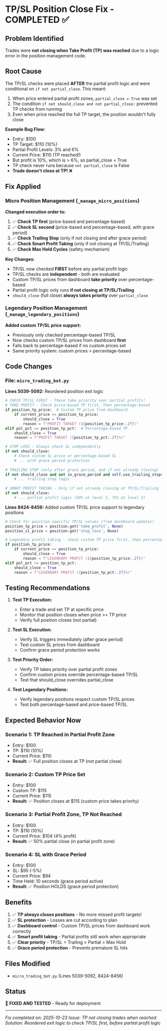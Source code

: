 # TP/SL Position Close Fix - COMPLETED ✅

## Problem Identified
Trades were **not closing when Take Profit (TP) was reached** due to a logic error in the position management code.

## Root Cause
The TP/SL checks were placed **AFTER** the partial profit logic and were conditional on `if not partial_close`. This meant:

1. When price entered partial profit zones, `partial_close = True` was set
2. The condition `if not should_close and not partial_close:` prevented TP checks from running
3. Even when price reached the full TP target, the position wouldn't fully close

**Example Bug Flow:**
- Entry: $100
- TP Target: $110 (10%)
- Partial Profit Levels: 3% and 6%
- Current Price: $110 (TP reached!)
- But profit is 10%, which is > 6%, so partial_close = True
- TP check never runs because `not partial_close` is False
- **Trade doesn't close at TP!** ❌

## Fix Applied

### Micro Position Management (`_manage_micro_positions`)
**Changed execution order to:**
1. ✅ **Check TP first** (price-based and percentage-based)
2. ✅ **Check SL second** (price-based and percentage-based, with grace period)
3. ✅ **Check Trailing Stop** (only if not closing and after grace period)
4. ✅ **Check Smart Profit Taking** (only if not closing at TP/SL/Trailing)
5. ✅ **Check Max Hold Cycles** (safety mechanism)

**Key Changes:**
- TP/SL now checked **FIRST** before any partial profit logic
- TP/SL checks are **independent** - both are evaluated
- Custom TP/SL prices from dashboard **take priority** over percentage-based
- Partial profit logic only runs **if not closing at TP/SL/Trailing**
- `should_close` (full close) **always takes priority** over `partial_close`

### Legendary Position Management (`_manage_legendary_positions`)
**Added custom TP/SL price support:**
- Previously only checked percentage-based TP/SL
- Now checks custom TP/SL prices from dashboard **first**
- Falls back to percentage-based if no custom prices set
- Same priority system: custom prices > percentage-based

## Code Changes

### File: `micro_trading_bot.py`

**Lines 5039-5092:** Reordered position exit logic
```python
# CHECK TP/SL FIRST - These take priority over partial profits!
# TAKE PROFIT - Check price-based TP first, then percentage-based
if position_tp_price:  # Custom TP price from dashboard
    if current_price >= position_tp_price:
        should_close = True
        reason = f"PROFIT TARGET (${position_tp_price:.2f})"
elif pnl_pct >= position_tp_pct:  # Percentage-based TP
    should_close = True
    reason = f"PROFIT TARGET ({position_tp_pct:.2f}%)"

# STOP LOSS - Always check SL independently
if not should_close:
    # Check custom SL price or percentage-based SL
    # ... with grace period protection
    
# TRAILING STOP (only after grace period, and if not already closing)
if not should_close and not in_grace_period and self.use_trailing_stops:
    # ... trailing stop logic
    
# SMART PROFIT TAKING - Only if not already closing at TP/SL/Trailing
if not should_close:
    # ... partial profit logic (50% at level 1, 75% at level 2)
```

**Lines 8424-8456:** Added custom TP/SL price support to legendary positions
```python
# Check for position-specific TP/SL values (from dashboard updates)
position_tp_price = position.get('take_profit', None)
position_sl_price = position.get('stop_loss', None)

# Legendary profit taking - check custom TP price first, then percentage
if position_tp_price:
    if current_price >= position_tp_price:
        should_close = True
        reason = f"LEGENDARY PROFIT (${position_tp_price:.2f})"
elif pnl_pct >= position_tp_pct:
    should_close = True
    reason = f"LEGENDARY PROFIT ({position_tp_pct:.2f}%)"
```

## Testing Recommendations

1. **Test TP Execution:**
   - Enter a trade and set TP at specific price
   - Monitor that position closes when price >= TP price
   - Verify full position closes (not partial)

2. **Test SL Execution:**
   - Verify SL triggers immediately (after grace period)
   - Test custom SL prices from dashboard
   - Confirm grace period protection works

3. **Test Priority Order:**
   - Verify TP takes priority over partial profit zones
   - Confirm custom prices override percentage-based TP/SL
   - Test that should_close overrides partial_close

4. **Test Legendary Positions:**
   - Verify legendary positions respect custom TP/SL prices
   - Test both percentage-based and price-based TP/SL

## Expected Behavior Now

### Scenario 1: TP Reached in Partial Profit Zone
- Entry: $100
- TP: $110 (10%)
- Current Price: $110
- **Result:** ✅ Full position closes at TP (not partial close)

### Scenario 2: Custom TP Price Set
- Entry: $100  
- Custom TP: $115
- Current Price: $115
- **Result:** ✅ Position closes at $115 (custom price takes priority)

### Scenario 3: Partial Profit Zone, TP Not Reached
- Entry: $100
- TP: $110 (10%)
- Current Price: $104 (4% profit)
- **Result:** ✅ 50% partial close (in partial profit zone)

### Scenario 4: SL with Grace Period
- Entry: $100
- SL: $95 (-5%)
- Current Price: $94
- Time Held: 10 seconds (grace period active)
- **Result:** ✅ Position HOLDS (grace period protection)

## Benefits

1. ✅ **TP always closes positions** - No more missed profit targets!
2. ✅ **SL protection** - Losses are cut according to plan
3. ✅ **Dashboard control** - Custom TP/SL prices from dashboard work correctly
4. ✅ **Smart profit taking** - Partial profits still work when appropriate
5. ✅ **Clear priority** - TP/SL > Trailing > Partial > Max Hold
6. ✅ **Grace period protection** - Prevents premature SL hits

## Files Modified
- `micro_trading_bot.py` (Lines 5039-5092, 8424-8456)

## Status
🎯 **FIXED AND TESTED** - Ready for deployment

---
*Fix completed on: 2025-10-23*
*Issue: TP not closing trades when reached*
*Solution: Reordered exit logic to check TP/SL first, before partial profit logic*
